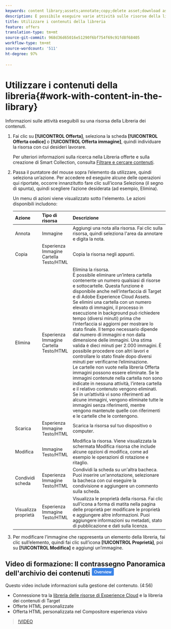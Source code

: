 ```yaml
---
keywords: content library;assets;annotate;copy;delete asset;download asset;edit content;share card;view content properties
description: È possibile eseguire varie attività sulle risorse della libreria.
title: Utilizzare i contenuti della libreria
feature: offers
translation-type: tm+mt
source-git-commit: 968d36d65016e51290f6bf754f69c91fd8f68405
workflow-type: tm+mt
source-wordcount: '511'
ht-degree: 97%

---
```



# Utilizzare i contenuti della libreria{#work-with-content-in-the-library}

Informazioni sulle attività eseguibili su una risorsa della Libreria dei contenuti.

1. Fai clic su **[!UICONTROL Offerta]**, seleziona la scheda **[!UICONTROL Offerta codice]** o **[!UICONTROL Offerta immagine]**, quindi individuare la risorsa con cui desideri lavorare.

   Per ulteriori informazioni sulla ricerca nella Libreria offerte e sulla creazione di Smart Collection, consulta [Filtrare e cercare contenuti](/help/c-experiences/c-manage-content/filter-and-search-content.md#concept_3B59B8F025BF4CEA82ECC5199D365276).

1. Passa il puntatore del mouse sopra l’elemento da utilizzare, quindi seleziona un’azione. Per accedere ed eseguire alcune delle operazioni qui riportate, occorre innanzitutto fare clic sull’icona Seleziona (il segno di spunta), quindi scegliere l’azione desiderata (ad esempio, Elimina).

   Un menu di azioni viene visualizzato sotto l&#39;elemento. Le azioni disponibili includono:

   | Azione | Tipo di risorsa | Descrizione |
   |--- |--- |--- |
   | Annota | Immagine | Aggiungi una nota alla risorsa. Fai clic sulla risorsa, quindi seleziona l&#39;area da annotare e digita la nota. |
   | Copia | Esperienza<br>Immagine<br>Cartella<br>Testo/HTML | Copia la risorsa negli appunti. |
   | Elimina | Esperienza<br>Immagine<br>Cartella<br>Testo/HTML | Elimina la risorsa.<br>È possibile eliminare un’intera cartella contenente un numero qualsiasi di risorse e sottocartelle. Questa funzione è disponibile anche nell’interfaccia di Target e di Adobe Experience Cloud Assets.<br>Se elimini una cartella con un numero elevato di immagini, il processo in esecuzione in background può richiedere tempo (diversi minuti) prima che l’interfaccia si aggiorni per mostrare lo stato finale. Il tempo necessario dipende dal numero di immagini e non dalla dimensione delle immagini. Una stima valida è dieci minuti per 2.000 immagini. È possibile procedere con altri lavori e controllare lo stato finale dopo diversi minuti per verificarne l’eliminazione.<br> Le cartelle non vuote nella libreria Offerta immagini possono essere eliminate. Se le immagini contenute nella cartella non sono indicate in nessuna attività, l’intera cartella e il relativo contenuto vengono eliminati. Se in un’attività vi sono riferimenti ad alcune immagini, vengono eliminate tutte le immagini senza riferimenti, mentre vengono mantenute quelle con riferimenti e le cartelle che le contengono. |
   | Scarica | Esperienza<br>Immagine<br>Testo/HTML | Scarica la risorsa sul tuo dispositivo o computer. |
   | Modifica | Immagine<br>Testo/HTML | Modifica la risorsa. Viene visualizzata la schermata Modifica risorsa che include alcune opzioni di modifica, come ad esempio le operazioni di rotazione e ritaglio. |
   | Condividi scheda | Esperienza<br>Immagine<br>Testo/HTML | Condividi la scheda su un&#39;altra bacheca. Puoi inserire un&#39;annotazione, selezionare la bacheca con cui eseguire la condivisione e aggiungere un commento sulla scheda. |
   | Visualizza proprietà | Esperienza<br>Immagine<br>Testo/HTML | Visualizza le proprietà della risorsa. Fai clic sull&#39;icona a forma di matita nella pagina delle proprietà per modificare le proprietà e aggiungere altre informazioni. Puoi aggiungere informazioni su metadati, stato di pubblicazione e dati sulla licenza. |

1. Per modificare l’immagine che rappresenta un elemento della libreria, fai clic sull’elemento, quindi fai clic sull’icona **[!UICONTROL Proprietà]**, poi su **[!UICONTROL Modifica]** e aggiungi un’immagine.

## Video di formazione: Il contrassegno Panoramica dell&#39;archivio dei contenuti ![a1/>](/help/assets/overview.png)

Questo video include informazioni sulla gestione del contenuto. (4:56)

* Connessione tra la [libreria delle risorse di Experience Cloud](https://experienceleague.adobe.com/docs/core-services/interface/assets/creative-cloud.html) e la libreria dei contenuti di Target
* Offerte HTML personalizzate
* Offerta HTML personalizzata nel Compositore esperienza visivo

>[!VIDEO](https://video.tv.adobe.com/v/17387)